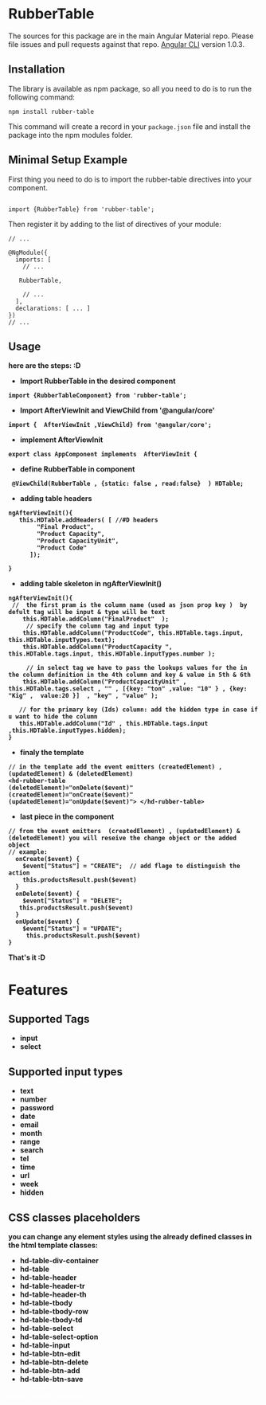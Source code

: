 # RubberTable

The sources for this package are in the main Angular Material repo. Please file issues and pull requests against that repo. [Angular CLI](https://github.com/HishamAbonjim/hd-table) version 1.0.3.

## Installation

The library is available as npm package, so all you need to do is to run the following command:

```
npm install rubber-table 
```
This command will create a record in your `package.json` file and install the package into the npm modules folder.

## Minimal Setup Example

First thing you need to do is to import the rubber-table directives into your component.

```

import {RubberTable} from 'rubber-table';

```

Then register it by adding to the list of directives of your module:

```
// ...

@NgModule({
  imports: [
    // ...
    
   RubberTable,
    
    // ...
  ],
  declarations: [ ... ]
})
// ...
```
## Usage 
 <strong> here are the steps: :D </steong>
* Import RubberTable in the desired  component 
```
import {RubberTableComponent} from 'rubber-table'; 
```

* Import AfterViewInit and ViewChild  from  '@angular/core' 

```
import {  AfterViewInit ,ViewChild} from '@angular/core';

```

* implement AfterViewInit
```
export class AppComponent implements  AfterViewInit {
```
* define RubberTable in component 

```
 @ViewChild(RubberTable , {static: false , read:false}  ) HDTable;
```
* adding table headers  

```
ngAfterViewInit(){ 
   this.HDTable.addHeaders( [ //#D headers
        "Final Product",
        "Product Capacity",
        "Product CapacityUnit",
        "Product Code"
      ]); 

} 
```

* adding table skeleton in ngAfterViewInit() 
```
ngAfterViewInit(){ 
 //  the first pram is the column name (used as json prop key )  by defult tag will be input & type will be text 
    this.HDTable.addColumn("FinalProduct"  );
     // specify the column tag and input type 
    this.HDTable.addColumn("ProductCode", this.HDTable.tags.input, this.HDTable.inputTypes.text);
    this.HDTable.addColumn("ProductCapacity ",  this.HDTable.tags.input, this.HDTable.inputTypes.number );  
     
     // in select tag we have to pass the lookups values for the in the column definition in the 4th column and key & value in 5th & 6th   
    this.HDTable.addColumn("ProductCapacityUnit" , this.HDTable.tags.select , "" , [{key: "ton" ,value: "10" } , {key: "Kig" ,  value:20 }]  , "key" , "value" );

   // for the primary key (Ids) column: add the hidden type in case if u want to hide the column 
   this.HDTable.addColumn("Id" , this.HDTable.tags.input ,this.HDTable.inputTypes.hidden); 
} 
```
* finaly  the template 
```
// in the template add the event emitters (createdElement) , (updatedElement) & (deletedElement)
<hd-rubber-table
(deletedElement)="onDelete($event)"
(createdElement)="onCreate($event)"
(updatedElement)="onUpdate($event)"> </hd-rubber-table>
```

* last piece in the component 
``` 
// from the event emitters  (createdElement) , (updatedElement) & (deletedElement) you will reseive the change object or the added object 
// example: 
  onCreate($event) {
    $event["Status"] = "CREATE";  // add flage to distinguish the action   
    this.productsResult.push($event)
  }
  onDelete($event) {
    $event["Status"] = "DELETE";
   this.productsResult.push($event)
  }
  onUpdate($event) {
    $event["Status"] = "UPDATE";
     this.productsResult.push($event)
}

```
<strong> That's it :D  </strong>

# Features 
## Supported Tags
   * input 
   * select 
## Supported input types 
* text
* number
* password
* date
* email
* month
* range
* search
* tel
* time
* url
* week
* hidden 

## CSS classes placeholders
you can change any element styles using the already defined classes in the html template
<strong> classes:  </strong> 
 * hd-table-div-container
 * hd-table 
 * hd-table-header
 * hd-table-header-tr 
 * hd-table-header-th
 * hd-table-tbody
 * hd-table-tbody-row
 * hd-table-tbody-td
 * hd-table-select
 * hd-table-select-option
 * hd-table-input
 * hd-table-btn-edit
 * hd-table-btn-delete
 * hd-table-btn-add
 * hd-table-btn-save



<label style="color:white"> توتي توتي خلصت الحتوتي  </label> 
 